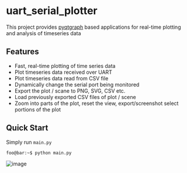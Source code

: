 # uart_serial_plotter

This project provides [pyqtgraph](https://www.pyqtgraph.org/) based applications for real-time plotting and analysis of timeseries data

## Features
- Fast, real-time plotting of time series data
- Plot timeseries data received over UART
- Plot timeseries data read from CSV file
- Dynamically change the serial port being monitored
- Export the plot / scane to PNG, SVG, CSV etc.
- Load previously exported CSV files of plot / scene
- Zoom into parts of the plot, reset the view, export/screenshot select portions of the plot

## Quick Start

Simply run `main.py`

```console
foo@bar:~$ python main.py
```

![image](https://raw.githubusercontent.com/appliedinnovation/uart_serial_plotter/master/images/demo_01.png?token=ACAPAK4OFRHMDI7LBLRK2E3BR4TU6)
